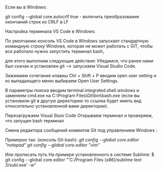 Если вы в Windows:

git config --global core.autocrlf true  -  включить преобразование окончаний строк из CRLF в LF

Настройка терминала VS Code в Windows:

По умолчанию консоль VS Code в Windows запускает стандартную командную строку Windows, которая не может работать с GIT, чтобы все работало нужно запустить терминал bash, 

для этого выполним следующие действия: Убедимся, что ранее нами был скачан и установлен git --> запускаем Visual Studio Code.

Зажимаем сочетание клавиш Ctrl + Shift + P вводим open user setting и из выпадающего меню выбираем Open User Settings.

В параметры поиска вводим terminal.integrated.shell.windows и заменяем cmd.exe на C:\\Program Files\\Git\\bin\\bash.exe 
(если вы установили git в другую директорию то ссылка будет иметь вид относительно установленной вами директории).

Перезагружаем Visual Stuio Code Открываем терминал и проверяем, что запущен bash терминал


Смена редактора сообщений коммитов Git под управлением Windows :

Примерно так: (консоль Git-bash):
*git config --global core.editor "notepad"*
*git config --global core.editor "vim"*

Или прописать путь
На примере установленного в системе Sublime:
$ git config --global core.editor "'C:/Program Files (x86)/sublime text 3/subl.exe' -w"